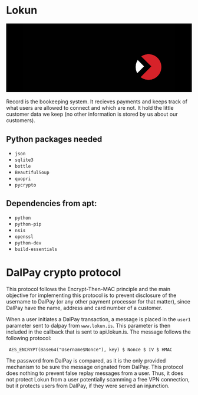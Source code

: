 Lokun
=======

![Lokun](logo.png)

Record is the bookeeping system. It recieves payments and keeps track of what
users are allowed to connect and which are not. It hold the little customer 
data we keep (no other information is stored by us about our customers). 

Python packages needed
---------------------
 * `json`
 * `sqlite3`
 * `bottle`
 * `BeautifulSoup`
 * `quopri`
 * `pycrypto`

Dependencies from apt:
-----------------------------
 * `python`
 * `python-pip`
 * `nsis`
 * `openssl` 
 * `python-dev`
 * `build-essentials`

DalPay crypto protocol
======

This protocol follows the Encrypt-Then-MAC principle and the main objective 
for implementing this protocol is to prevent disclosure of the username to
DalPay (or any other payment processor for that matter), since DalPay have 
the name, address and card number of a customer. 

When a user initiates a DalPay transaction, a message is placed in the `user1` 
parameter sent to dalpay from `www.lokun.is`. This parameter is then included 
in the callback that is sent to api.lokun.is. The message follows the following
 protocol:

     AES_ENCRYPT(Base64("Username$Nonce"), key) $ Nonce $ IV $ HMAC


The password from DalPay is compared, as it is the only provided mechanism
to be sure the message orignated from DalPay. This protocol does nothing to 
prevent false replay messages from a user. Thus, it does not protect Lokun from
a user potentially scamming a free VPN connection, but it protects users from
DalPay, if they were served an injunction. 

